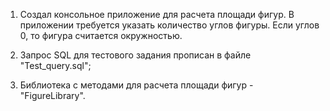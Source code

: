 1. Создал консольное приложение для расчета площади фигур. 
   В приложении требуется указать количество углов фигуры. 
   Если углов 0, то фигура считается окружностью.
      
2. Запрос SQL для тестового задания прописан в файле "Test_query.sql";

3. Библиотека с методами для расчета площади фигур - "FigureLibrary".
